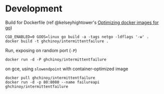 # Development

Build for Dockerfile (ref @kelseyhightower's [Optimizing docker images for go](https://medium.com/@kelseyhightower/optimizing-docker-images-for-static-binaries-b5696e26eb07))

```
CGO_ENABLED=0 GOOS=linux go build -a -tags netgo -ldflags '-w' .
docker build -t ghchinoy/intermittentfailure .
```

Run, exposing on random port (`-P`)

```
docker run -d -P ghchinoy/intermittentfailure
```

on gce, using `slowendpoint` with container-optimized image

```
docker pull ghchinoy/intermittentfailure
docker run -d -p 80:8080 --name failureapi ghchinoy/intermittentfailure
```